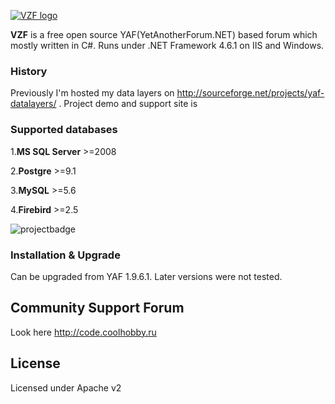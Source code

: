 [![VZF logo](http://i58.fastpic.ru/big/2015/0320/2c/a394f38732d5d10e35e7bf2c4e4f982c.png)](http://www.mamacenter.net)

**VZF** is a free open source YAF(YetAnotherForum.NET) based forum which mostly written in C#. 
Runs under .NET Framework 4.6.1 on IIS and Windows. 

### History
Previously I'm hosted my data layers on http://sourceforge.net/projects/yaf-datalayers/ . Project demo and support site is

### Supported databases

1.**MS SQL Server** >=2008

2.**Postgre** >=9.1 

3.**MySQL** >=5.6  

4.**Firebird** >=2.5

![projectbadge](https://www.openhub.net/accounts/80346/widgets/account_detailed.gif)

### Installation & Upgrade
Can be upgraded from YAF 1.9.6.1. Later versions were not tested.

## Community Support Forum
Look here http://code.coolhobby.ru

## License
Licensed under Apache v2
